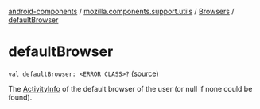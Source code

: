 [android-components](../../index.md) / [mozilla.components.support.utils](../index.md) / [Browsers](index.md) / [defaultBrowser](./default-browser.md)

# defaultBrowser

`val defaultBrowser: <ERROR CLASS>?` [(source)](https://github.com/mozilla-mobile/android-components/blob/master/components/support/utils/src/main/java/mozilla/components/support/utils/Browsers.kt#L108)

The [ActivityInfo](#) of the default browser of the user (or null if none could be found).

